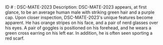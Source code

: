ID # : DSC-MATE-2023
Description: DSC-MATE-2023 appears, at first glance, to be an average human male with striking green hair and a purple cap. Upon closer inspection, DSC-MATE-2023's unique features become apparent. He has orange stripes on his face, and a pair of nerd glasses over his eyes. A pair of goggles is positioned on his forehead, and he wears a green cross earring on his left ear. In addition, he is often seen sporting a red scarf.